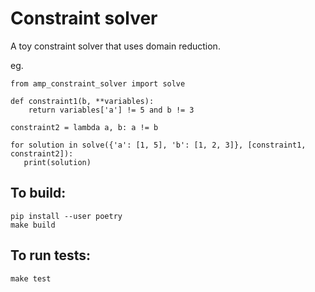 # Constraint solver

A toy constraint solver that  uses domain reduction.

eg. 
```
from amp_constraint_solver import solve 

def constraint1(b, **variables):
    return variables['a'] != 5 and b != 3
    
constraint2 = lambda a, b: a != b

for solution in solve({'a': [1, 5], 'b': [1, 2, 3]}, [constraint1, constraint2]):
   print(solution)
```

## To build:
```
pip install --user poetry 
make build
```

## To run tests:
`make test`

